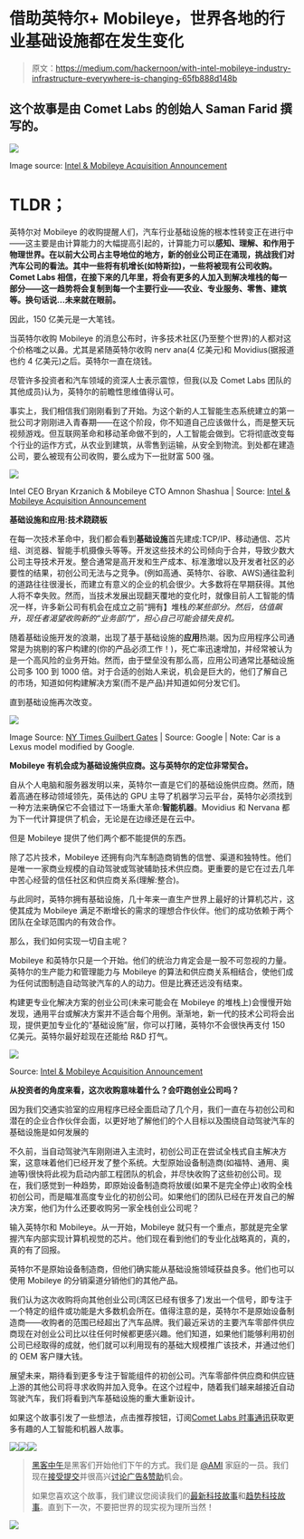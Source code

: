 # 借助英特尔+ Mobileye，世界各地的行业基础设施都在发生变化

> 原文：<https://medium.com/hackernoon/with-intel-mobileye-industry-infrastructure-everywhere-is-changing-65fb888d148b>

## 这个故事是由 Comet Labs 的创始人 Saman Farid 撰写的。

![](img/31851c62354edc6258222f397fdb6377.png)

Image source: [Intel & Mobileye Acquisition Announcement](http://intelandmobileye.transactionannouncement.com/)

# **TLDR；**

英特尔对 Mobileye 的收购提醒人们，汽车行业基础设施的根本性转变正在进行中——这主要是由计算能力的大幅提高引起的，计算能力可以**感知、理解、**和**作用于物理世界。在以前大公司占主导地位的地方，新的创业公司正在涌现，挑战我们对汽车公司的看法。其中一些将有机增长(如特斯拉)，一些将被现有公司收购。Comet Labs 相信，在接下来的几年里，将会有更多的人加入到解决堆栈的每一部分——这一趋势将会复制到每一个主要行业——农业、专业服务、零售、建筑等。换句话说…未来就在眼前。**

因此，150 亿美元是一大笔钱。

当英特尔收购 Mobileye 的消息公布时，许多技术社区(乃至整个世界)的人都对这个价格嗤之以鼻。尤其是紧随英特尔收购 nerv ana(4 亿美元)和 Movidius(据报道也约 4 亿美元)之后。英特尔一直在烧钱。

尽管许多投资者和汽车领域的资深人士表示震惊，但我(以及 Comet Labs 团队的其他成员)认为，英特尔的前瞻性思维值得认可。

事实上，我们相信我们刚刚看到了开始。为这个新的人工智能生态系统建立的第一批公司才刚刚进入青春期——在这个阶段，你不知道自己应该做什么，而是整天玩视频游戏。但互联网革命和移动革命做不到的，人工智能会做到。它将彻底改变每个行业的运作方式，从农业到建筑，从零售到运输，从安全到物流。到处都在建造公司，要么被现有公司收购，要么成为下一批财富 500 强。

![](img/36a141d0bb95feebb176581276b4580c.png)

Intel CEO Bryan Krzanich & Mobileye CTO Amnon Shashua | Source: [Intel & Mobileye Acquisition Announcement](http://intelandmobileye.transactionannouncement.com/)

**基础设施和应用:技术跷跷板**

在每一次技术革命中，我们都会看到**基础设施**首先建成:TCP/IP、移动通信、芯片组、浏览器、智能手机摄像头等等。开发这些技术的公司倾向于合并，导致少数大公司主导技术开发。整合通常是高开发和生产成本、标准激增以及开发者社区的必要性的结果，初创公司无法与之竞争。(例如高通、英特尔、谷歌、AWS)通往盈利的道路往往很漫长，而建立有意义的企业的机会很少。大多数将在早期获得。其他人将不幸失败。然而，当技术发展出现翻天覆地的变化时，就像目前人工智能的情况一样，许多新公司有机会在成立之前“拥有】堆栈*的某些部分。然后，估值飙升，现任者渴望收购新的“业务部门”，担心自己可能会错失良机。*

随着基础设施开发的浪潮，出现了基于基础设施的**应用**热潮。因为应用程序公司通常是为挑剔的客户构建的(你的产品必须工作！)，死亡率迅速增加，并经常被认为是一个高风险的业务开始。然而，由于壁垒没有那么高，应用公司通常比基础设施公司多 100 到 1000 倍。对于合适的创始人来说，机会是巨大的，他们了解自己的市场，知道如何构建解决方案(而不是产品)并知道如何分发它们。

直到基础设施再次改变。

![](img/0726f11adf7c665defd9b9b4a90c4592.png)

Image Source: [NY Times Guilbert Gates](https://www.nytimes.com/interactive/2016/12/14/technology/how-self-driving-cars-work.html) | Source: Google | Note: Car is a Lexus model modified by Google.

**Mobileye 有机会成为基础设施供应商。这与英特尔的定位非常契合。**

自从个人电脑和服务器发明以来，英特尔一直是它们的基础设施供应商。然而，随着高通在移动领域领先，英伟达的 GPU 主导了机器学习云平台，英特尔必须找到一种方法来确保它不会错过下一场重大革命:**智能机器**。Movidius 和 Nervana 都为下一代计算提供了机会，无论是在边缘还是在云中。

但是 Mobileye 提供了他们两个都不能提供的东西。

除了芯片技术，Mobileye 还拥有向汽车制造商销售的信誉、渠道和独特性。他们是唯一一家商业规模的自动驾驶或驾驶辅助技术供应商。更重要的是它在过去几年中苦心经营的信任社区和供应商关系(理解:整合)。

与此同时，英特尔拥有基础设施，几十年来一直生产世界上最好的计算机芯片，这使其成为 Mobileye 满足不断增长的需求的理想合作伙伴。他们的成功依赖于两个团队在全球范围内的有效合作。

那么，我们如何实现一切自主呢？

Mobileye 和英特尔只是一个开始。他们的统治力肯定会是一股不可忽视的力量。英特尔的生产能力和管理能力与 Mobileye 的算法和供应商关系相结合，使他们成为任何试图制造自动驾驶汽车的人的动力。但是比赛还远没有结束。

构建更专业化解决方案的创业公司(未来可能会在 Mobileye 的堆栈上)会慢慢开始发现，通用平台或解决方案并不适合每个用例。渐渐地，新一代的技术公司将会出现，提供更加专业化的“基础设施”层，你可以打赌，英特尔不会很快再支付 150 亿美元。英特尔最好趁现在还能给 R&D 打气。

![](img/9ce8c78de009f31e980f695ef4643e92.png)

Source: [Intel & Mobileye Acquisition Announcement](http://intelandmobileye.transactionannouncement.com/)

**从投资者的角度来看，这次收购意味着什么？会吓跑创业公司吗？**

因为我们交通实验室的应用程序已经全面启动了几个月，我们一直在与初创公司和潜在的企业合作伙伴会面，以更好地了解他们的个人目标以及围绕自动驾驶汽车的基础设施是如何发展的

不久前，当自动驾驶汽车刚刚进入主流时，初创公司正在尝试全栈式自主解决方案，这意味着他们已经开发了整个系统。大型原始设备制造商(如福特、通用、奥迪等)很快将此视为启动内部工程团队的机会，并尽快收购了这些初创公司。现在，我们感觉到一种趋势，即原始设备制造商将放缓(如果不是完全停止)收购全栈初创公司，而是瞄准高度专业化的初创公司。如果他们的团队已经在开发自己的解决方案，他们为什么还要收购另一家全栈创业公司呢？

输入英特尔和 Mobileye。从一开始，Mobileye 就只有一个重点，那就是完全掌握汽车内部实现计算机视觉的芯片。他们现在看到他们的专业化战略真的，真的，真的有了回报。

英特尔不是原始设备制造商，但他们确实能从基础设施领域获益良多。他们也可以使用 Mobileye 的分销渠道分销他们的其他产品。

我们认为这次收购将向其他创业公司(湾区已经有很多了)发出一个信号，即专注于一个特定的组件或功能是大多数机会所在。值得注意的是，英特尔不是原始设备制造商——收购者的范围已经超出了汽车品牌。我们最近采访的主要汽车零部件供应商现在对创业公司比以往任何时候都更感兴趣。他们知道，如果他们能够利用初创公司已经取得的成就，他们就可以利用现有的基础大规模推广该技术，并通过他们的 OEM 客户赚大钱。

展望未来，期待看到更多专注于智能组件的初创公司。汽车零部件供应商和供应链上游的其他公司将寻求收购并加入竞争。在这个过程中，随着我们越来越接近自动驾驶汽车，我们将看到汽车基础设施的重大重新设计。

如果这个故事引发了一些想法，点击推荐按钮，订阅[Comet Labs 时事通讯](http://eepurl.com/bHt88L)获取更多有趣的人工智能和机器人故事。

[![](img/50ef4044ecd4e250b5d50f368b775d38.png)](http://bit.ly/HackernoonFB)[![](img/979d9a46439d5aebbdcdca574e21dc81.png)](https://goo.gl/k7XYbx)[![](img/2930ba6bd2c12218fdbbf7e02c8746ff.png)](https://goo.gl/4ofytp)

> [黑客中午](http://bit.ly/Hackernoon)是黑客们开始他们下午的方式。我们是 [@AMI](http://bit.ly/atAMIatAMI) 家庭的一员。我们现在[接受提交](http://bit.ly/hackernoonsubmission)并很高兴[讨论广告&赞助](mailto:partners@amipublications.com)机会。
> 
> 如果您喜欢这个故事，我们建议您阅读我们的[最新科技故事](http://bit.ly/hackernoonlatestt)和[趋势科技故事](https://hackernoon.com/trending)。直到下一次，不要把世界的现实视为理所当然！

![](img/be0ca55ba73a573dce11effb2ee80d56.png)